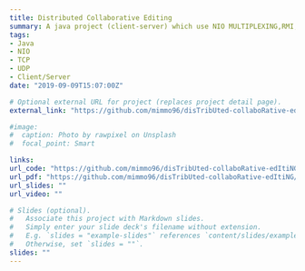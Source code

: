 ```yaml
---
title: Distributed Collaborative Editing
summary: A java project (client-server) which use NIO MULTIPLEXING,RMI, TCP and UDP.
tags:
- Java
- NIO
- TCP
- UDP
- Client/Server
date: "2019-09-09T15:07:00Z"

# Optional external URL for project (replaces project detail page).
external_link: "https://github.com/mimmo96/disTribUted-collaboRative-edItiNG"

#image:
#  caption: Photo by rawpixel on Unsplash
#  focal_point: Smart

links:
url_code: "https://github.com/mimmo96/disTribUted-collaboRative-edItiNG"
url_pdf: "https://github.com/mimmo96/disTribUted-collaboRative-edItiNG/blob/master/Relazione%20Progetto%20turing.pdf"
url_slides: ""
url_video: ""

# Slides (optional).
#   Associate this project with Markdown slides.
#   Simply enter your slide deck's filename without extension.
#   E.g. `slides = "example-slides"` references `content/slides/example-slides.md`.
#   Otherwise, set `slides = ""`.
slides: ""
---
```

